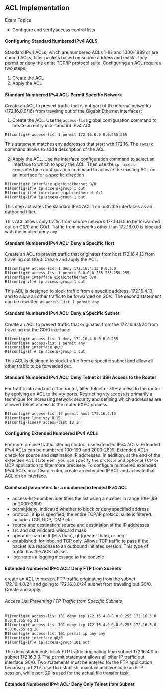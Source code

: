 ## ACL Implementation

Exam Topics

- Configure and verify access control lists

#### Configuring Standard Numbered IPv4 ACLS

Standard IPv4 ACLs, which are numbered ACLs 1-99 and 1300-1999 or are named ACLs, filter packets based on source address and mask. They permit or deny the entire TCP/IP protocol suite. Configuring an ACL requires two steps:

1. Create the ACL
2. Apply the ACL 

#### Standard Numbered IPv4 ACL: Permit Specific Network

Create an ACL to prevent traffic that is not part of the internal networks (172.16.0.0/16) from traveling out of the Gigabit Ethernet interfaces:

1. Create the ACL. Use the ```access-list``` global configuration command to create an entry in a standard IPv4 ACL 
```
R1(config)# access-list 1 permit 172.16.0.0 0.0.255.255
```

This statement matches any addresses that start with 172.16. The ```remark``` command allows to add a description of the ACL

2. Apply the ACL. Use the interface configuration command to select an interface to which to apply the ACL. Then use the ```ip access-group```interface configuration command to activate the existing ACL on an interface for a specific direction
```
R1(config)# interface gigabitethernet 0/0 
R1(config-if)# ip access-group 1 out
R1(config-if)# interface gigabitethernet 0/1
R1(config-if)# ip access-group 1 out
```

This step activates the standard IPv4 ACL 1 on both the interfaces as an outbound filter.

This ACL allows only traffic from source network 172.16.0.0 to be forwarded out on G0/0 and G0/1. Traffic from networks other than 172.16.0.0 is blocked with the implied deny any

#### Standard Numbered IPv4 ACL: Deny a Specific Host

Create an ACL to prevent traffic that originates from host 172.16.4.13 from traveling out G0/0. Create and apply the ACL.
```
R1(config)# access-list 1 deny 172.16.4.13 0.0.0.0
R1(config)# access-list 1 permit 0.0.0.0 255.255.255.255
R1(config)# interface gigabitethernet 0/0
R1(config-if)# ip access-group 1 out 
```
This ACL is designed to block traffic from a specific address, 172.16.4.13, and to allow all other traffic to be forwarded on G0/0.
The second statement can be rewritten as ```access-list 1 permit any```

#### Standard Numbered IPv4 ACL: Deny a Specific Subnet

Create an ACL to prevent traffic that originates from the 172.16.4.0/24 from traveling out the G0/0 interface:
```
R1(config)# access-list 1 deny 172.16.4.0 0.0.0.255
R1(config)# access-list 1 permit any
R1(config)# interface g0/0
R1(config-if)# ip access-group 1 out 
```

This ACL is designed to block traffic from a specific subnet and allow all other traffic to be forwarded out.

#### Standard Numbered IPv4 ACL: Deny Telnet or SSH Access to the Router

For traffic into and out of the router, filter Telnet or SSH access to the router by applying an ACL to the vty ports. Restricting vty access is primarily a technique for increasing network security and defining which addresses are allowed Telnet access to the router EXEC process. 
```
R1(config)# access-list 12 permit host 172.16.4.13
R1(config)# line vty 0 15
R1(config-line)# access-list 12 in 
```

#### Configuring Extended Numbered IPv4 ACLs 

For more precise traffic filtering control, use extended IPv4 ACLs. Extended IPv4 ACLs can be numbered 100-199 and 2000-2699. Extended ACLs check for source and destination IP addresses. In addition, at the end of the extended ACL statement, you can specify the protocol and optional TCP or UDP application to filter more precisely. To configure numbered extended IPv4 ACLs on a Cisco router, create an extended IP ACL and activate that ACL on an interface.

#### Command parameters for a numbered extended IPv4 ACL

- access-list-number: identifies the list using a number in range 100-199 or 2000-2699
- permit|deny: indicated whether to block or deny specified address 
- protocol: if **ip** is specified, the entire TCP/IP protocol suite is filtered. includes TCP, UDP, ICMP etc 
- source and destination: source and destination of the IP addresses
- src and dst wildcard: wildcard mask 
- operator: can be lt (less than), gt (greater than), or neq. 
- established: for inbound TCP only, Allows TCP traffic to pass if the packet is a response to an outbound initiated session. This type of traffic has the ACK bits set. 
- log: sends a logging message to the console

#### Extended Numbered IPv4 ACL: Deny FTP from Subnets

create an ACL to prevent FTP traffic originating from the subnet 172.16.4.0/24 and going to 172.16.3.0/24 subnet from traveling out G0/0. Create and apply.

###### Access List Preventing FTP Traffic from Specific Subnets 
```
R1(config)# access-list 101 deny tcp 172.16.4.0 0.0.0.255 172.16.3.0 0.0.0.255 eq 21
R1(config)# access-list 101 deny tcp 172.16.4.0 0.0.0.255 172.16.3.0 0.0.0.255 eq 20
R1(config)# access-list 101 permit ip any any 
R1(config)# interface g0/0
R1(config-if)# ip access-group 101 out 
```

The deny statements block FTP traffic originating from subnet 172.16.4.0 to subnet 172.16.3.0. The permit statement allows all other IP traffic out interface G0/0. Two statements must be entered for the FTP application because port 21 is used to establish, maintain and terminate an FTP session, while port 20 is used for the actual file transfer task.

#### Extended Numbered IPv4 ACL: Deny Only Telnet from Subnet 

